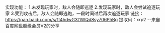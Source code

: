 实现功能：
1.未发现玩家时，敌人会随即巡逻
2.发现玩家时，敌人会尝试追逐玩家
3.受到攻击后，敌人会随即逃跑，一段时间过后再次追逐玩家
链接：https://pan.baidu.com/s/1t4hdwG3t1WQd8sy706PhBg 
提取码：xrp2 
--来自百度网盘超级会员V2的分享
